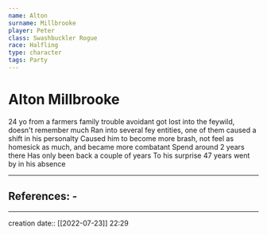 ```yaml
---
name: Alton
surname: Millbrooke
player: Peter
class: Swashbuckler Rogue
race: Halfling 
type: character
tags: Party
---
```


# Alton Millbrooke 
24 yo
from a farmers family
trouble avoidant
got lost into the feywild, doesn't remember much
Ran into several fey entities, one of them caused a shift in his personalty
Caused him to become more brash, not feel as homesick as much, and became more combatant
Spend around 2 years there
Has only been back a couple of years
To his surprise 47 years went by in his absence

___ 
## References: - 
--- 
creation date:: [[2022-07-23]] 22:29